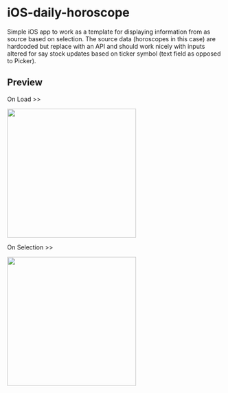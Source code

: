 # iOS-daily-horoscope
Simple iOS app to work as a template for displaying information from as source based on selection.  The source data (horoscopes in this case) are hardcoded but replace with an API and should work nicely with inputs altered for say stock updates based on ticker symbol (text field as opposed to Picker).

## Preview

On Load >> <br>

<img src="https://github.com/user-attachments/assets/95cdbf73-b9ab-4bf0-b043-a753e8ec77a0" width="300">

On Selection >> <br>

<img src="https://github.com/user-attachments/assets/446ce530-0816-43ba-95dc-6ae1a7dc3eaa" width="300" >
